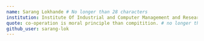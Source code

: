 ```yaml
---
name: Sarang Lokhande # No longer than 28 characters
institution: Institute Of Industrial and Computer Management and Research 🚩 # no longer than 58 characters
quote: co-operation is moral principle than compitition. # no longer than 100 characters, avoid using quotes(") to guarantee the format remains the same.
github_user: sarang-lok
---
```


